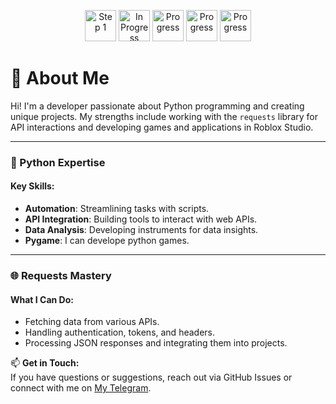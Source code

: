 <p align="center">
  <img src="https://rule34.xxx/counter/1.gif" alt="Step 1" width="50" />
  <img src="https://rule34.xxx/counter/3.gif" alt="In Progress" width="50" />
  <img src="https://rule34.xxx/counter/9.gif" alt="Progress" width="50" />
  <img src="https://rule34.xxx/counter/6.gif" alt="Progress" width="50" />
  <img src="https://rule34.xxx/counter/7.gif" alt="Progress" width="50" />
</p>



# 🚀 About Me

Hi! I'm a developer passionate about Python programming and creating unique projects. My strengths include working with the `requests` library for API interactions and developing games and applications in Roblox Studio.

---

### 🐍 Python Expertise
#### Key Skills:
- **Automation**: Streamlining tasks with scripts.
- **API Integration**: Building tools to interact with web APIs.
- **Data Analysis**: Developing instruments for data insights.
- **Pygame**: I can develope python games.
---

### 🌐 Requests Mastery
#### What I Can Do:
- Fetching data from various APIs.
- Handling authentication, tokens, and headers.
- Processing JSON responses and integrating them into projects.


📫 **Get in Touch:**  
If you have questions or suggestions, reach out via GitHub Issues or connect with me on [My Telegram](https://t.me/irrodin).
